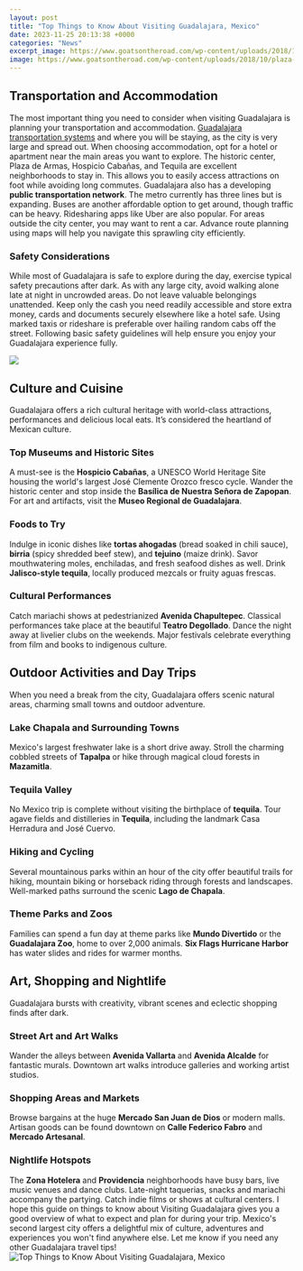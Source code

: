 ```yaml
---
layout: post
title: "Top Things to Know About Visiting Guadalajara, Mexico"
date: 2023-11-25 20:13:38 +0000
categories: "News"
excerpt_image: https://www.goatsontheroad.com/wp-content/uploads/2018/10/plaza-de-armas-guadalajara.jpg
image: https://www.goatsontheroad.com/wp-content/uploads/2018/10/plaza-de-armas-guadalajara.jpg
---
```


##  Transportation and Accommodation
The most important thing you need to consider when visiting Guadalajara is planning your transportation and accommodation. [Guadalajara transportation systems](https://thetopnews.github.io/bodily-autonomy-respecting-your-partner-s-body-hair-preferences/) and where you will be staying, as the city is very large and spread out. 
When choosing accommodation, opt for a hotel or apartment near the main areas you want to explore. The historic center, Plaza de Armas, Hospicio Cabañas, and Tequila are excellent neighborhoods to stay in. This allows you to easily access attractions on foot while avoiding long commutes. 
Guadalajara also has a developing **public transportation network**. The metro currently has three lines but is expanding. Buses are another affordable option to get around, though traffic can be heavy. Ridesharing apps like Uber are also popular. For areas outside the city center, you may want to rent a car. Advance route planning using maps will help you navigate this sprawling city efficiently.
### Safety Considerations 
While most of Guadalajara is safe to explore during the day, exercise typical safety precautions after dark. As with any large city, avoid walking alone late at night in uncrowded areas. Do not leave valuable belongings unattended. Keep only the cash you need readily accessible and store extra money, cards and documents securely elsewhere like a hotel safe. Using marked taxis or rideshare is preferable over hailing random cabs off the street. Following basic safety guidelines will help ensure you enjoy your Guadalajara experience fully.

![](http://travelcoterie.com/wp-content/uploads/2018/12/AdobeStock_112452763.jpg)
## Culture and Cuisine
Guadalajara offers a rich cultural heritage with world-class attractions, performances and delicious local eats. It’s considered the heartland of Mexican culture.
### Top Museums and Historic Sites
A must-see is the **Hospicio Cabañas**, a UNESCO World Heritage Site housing the world's largest José Clemente Orozco fresco cycle. Wander the historic center and stop inside the **Basílica de Nuestra Señora de Zapopan**. For art and artifacts, visit the **Museo Regional de Guadalajara**. 
### Foods to Try
Indulge in iconic dishes like **tortas ahogadas** (bread soaked in chili sauce), **birria** (spicy shredded beef stew), and **tejuino** (maize drink). Savor mouthwatering moles, enchiladas, and fresh seafood dishes as well. Drink **Jalisco-style tequila**, locally produced mezcals or fruity aguas frescas. 
### Cultural Performances
Catch mariachi shows at pedestrianized **Avenida Chapultepec**. Classical performances take place at the beautiful **Teatro Degollado**. Dance the night away at livelier clubs on the weekends. Major festivals celebrate everything from film and books to indigenous culture.
## Outdoor Activities and Day Trips
When you need a break from the city, Guadalajara offers scenic natural areas, charming small towns and outdoor adventure.
### Lake Chapala and Surrounding Towns
Mexico's largest freshwater lake is a short drive away. Stroll the charming cobbled streets of **Tapalpa** or hike through magical cloud forests in **Mazamitla**. 
### Tequila Valley
No Mexico trip is complete without visiting the birthplace of **tequila**. Tour agave fields and distilleries in **Tequila**, including the landmark Casa Herradura and José Cuervo. 
### Hiking and Cycling 
Several mountainous parks within an hour of the city offer beautiful trails for hiking, mountain biking or horseback riding through forests and landscapes. Well-marked paths surround the scenic **Lago de Chapala**.
### Theme Parks and Zoos
Families can spend a fun day at theme parks like **Mundo Divertido** or the **Guadalajara Zoo**, home to over 2,000 animals. **Six Flags Hurricane Harbor** has water slides and rides for warmer months.
## Art, Shopping and Nightlife  
Guadalajara bursts with creativity, vibrant scenes and eclectic shopping finds after dark.
### Street Art and Art Walks
Wander the alleys between **Avenida Vallarta** and **Avenida Alcalde** for fantastic murals. Downtown art walks introduce galleries and working artist studios. 
### Shopping Areas and Markets
Browse bargains at the huge **Mercado San Juan de Dios** or modern malls. Artisan goods can be found downtown on **Calle Federico Fabro** and **Mercado Artesanal**. 
### Nightlife Hotspots
The **Zona Hotelera** and **Providencia** neighborhoods have busy bars, live music venues and dance clubs. Late-night taquerias, snacks and mariachi accompany the partying. Catch indie films or shows at cultural centers.
I hope this guide on things to know about Visiting Guadalajara gives you a good overview of what to expect and plan for during your trip. Mexico's second largest city offers a delightful mix of culture, adventures and experiences you won't find anywhere else. Let me know if you need any other Guadalajara travel tips!
![Top Things to Know About Visiting Guadalajara, Mexico](https://www.goatsontheroad.com/wp-content/uploads/2018/10/plaza-de-armas-guadalajara.jpg)